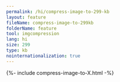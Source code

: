 ```yaml
---
permalink: /hi/compress-image-to-299-kb
layout: feature
fileName: compress-image-to-299kb
folderName: feature
tool: imgcompression
lang: hi
size: 299
type: kb
nointernationalization: true
---
```

{%- include compress-image-to-X.html -%}
      